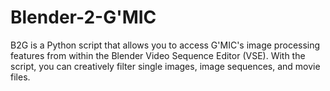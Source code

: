 # Blender-2-G'MIC

B2G is a Python script that allows you to access G'MIC's image processing features from within the Blender Video Sequence Editor (VSE). With the script, you can creatively filter single images, image sequences, and movie files.


